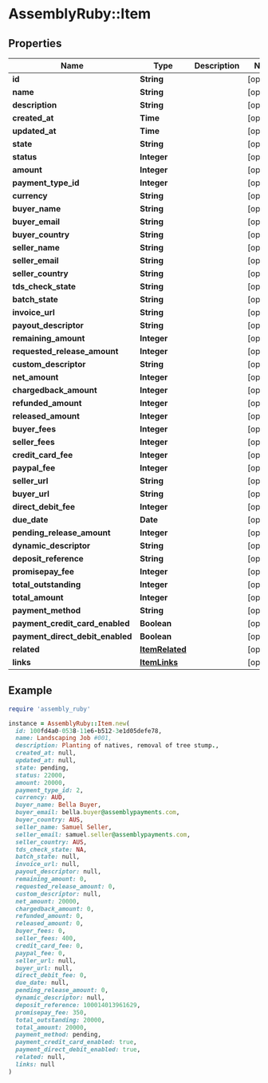 # AssemblyRuby::Item

## Properties

| Name | Type | Description | Notes |
| ---- | ---- | ----------- | ----- |
| **id** | **String** |  | [optional] |
| **name** | **String** |  | [optional] |
| **description** | **String** |  | [optional] |
| **created_at** | **Time** |  | [optional] |
| **updated_at** | **Time** |  | [optional] |
| **state** | **String** |  | [optional] |
| **status** | **Integer** |  | [optional] |
| **amount** | **Integer** |  | [optional] |
| **payment_type_id** | **Integer** |  | [optional] |
| **currency** | **String** |  | [optional] |
| **buyer_name** | **String** |  | [optional] |
| **buyer_email** | **String** |  | [optional] |
| **buyer_country** | **String** |  | [optional] |
| **seller_name** | **String** |  | [optional] |
| **seller_email** | **String** |  | [optional] |
| **seller_country** | **String** |  | [optional] |
| **tds_check_state** | **String** |  | [optional] |
| **batch_state** | **String** |  | [optional] |
| **invoice_url** | **String** |  | [optional] |
| **payout_descriptor** | **String** |  | [optional] |
| **remaining_amount** | **Integer** |  | [optional] |
| **requested_release_amount** | **Integer** |  | [optional] |
| **custom_descriptor** | **String** |  | [optional] |
| **net_amount** | **Integer** |  | [optional] |
| **chargedback_amount** | **Integer** |  | [optional] |
| **refunded_amount** | **Integer** |  | [optional] |
| **released_amount** | **Integer** |  | [optional] |
| **buyer_fees** | **Integer** |  | [optional] |
| **seller_fees** | **Integer** |  | [optional] |
| **credit_card_fee** | **Integer** |  | [optional] |
| **paypal_fee** | **Integer** |  | [optional] |
| **seller_url** | **String** |  | [optional] |
| **buyer_url** | **String** |  | [optional] |
| **direct_debit_fee** | **Integer** |  | [optional] |
| **due_date** | **Date** |  | [optional] |
| **pending_release_amount** | **Integer** |  | [optional] |
| **dynamic_descriptor** | **String** |  | [optional] |
| **deposit_reference** | **String** |  | [optional] |
| **promisepay_fee** | **Integer** |  | [optional] |
| **total_outstanding** | **Integer** |  | [optional] |
| **total_amount** | **Integer** |  | [optional] |
| **payment_method** | **String** |  | [optional] |
| **payment_credit_card_enabled** | **Boolean** |  | [optional] |
| **payment_direct_debit_enabled** | **Boolean** |  | [optional] |
| **related** | [**ItemRelated**](ItemRelated.md) |  | [optional] |
| **links** | [**ItemLinks**](ItemLinks.md) |  | [optional] |

## Example

```ruby
require 'assembly_ruby'

instance = AssemblyRuby::Item.new(
  id: 100fd4a0-0538-11e6-b512-3e1d05defe78,
  name: Landscaping Job #001,
  description: Planting of natives, removal of tree stump.,
  created_at: null,
  updated_at: null,
  state: pending,
  status: 22000,
  amount: 20000,
  payment_type_id: 2,
  currency: AUD,
  buyer_name: Bella Buyer,
  buyer_email: bella.buyer@assemblypayments.com,
  buyer_country: AUS,
  seller_name: Samuel Seller,
  seller_email: samuel.seller@assemblypayments.com,
  seller_country: AUS,
  tds_check_state: NA,
  batch_state: null,
  invoice_url: null,
  payout_descriptor: null,
  remaining_amount: 0,
  requested_release_amount: 0,
  custom_descriptor: null,
  net_amount: 20000,
  chargedback_amount: 0,
  refunded_amount: 0,
  released_amount: 0,
  buyer_fees: 0,
  seller_fees: 400,
  credit_card_fee: 0,
  paypal_fee: 0,
  seller_url: null,
  buyer_url: null,
  direct_debit_fee: 0,
  due_date: null,
  pending_release_amount: 0,
  dynamic_descriptor: null,
  deposit_reference: 100014013961629,
  promisepay_fee: 350,
  total_outstanding: 20000,
  total_amount: 20000,
  payment_method: pending,
  payment_credit_card_enabled: true,
  payment_direct_debit_enabled: true,
  related: null,
  links: null
)
```

